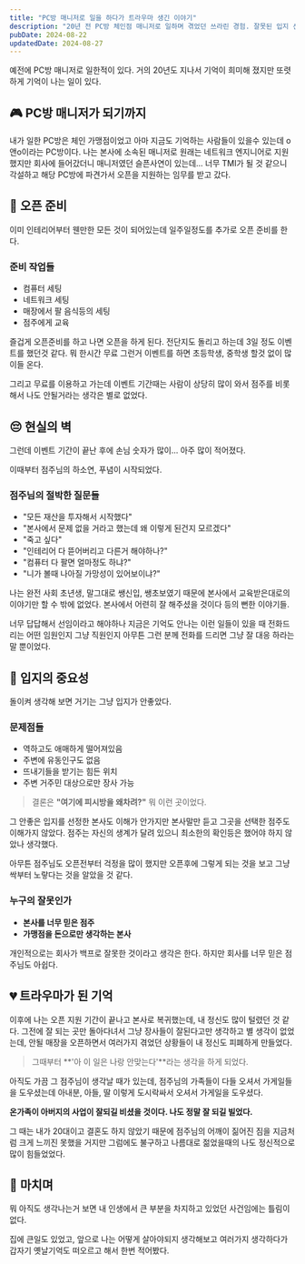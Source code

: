```yaml
---
title: "PC방 매니저로 일을 하다가 트라우마 생긴 이야기"
description: "20년 전 PC방 체인점 매니저로 일하며 겪었던 쓰라린 경험. 잘못된 입지 선정과 창업자의 절박함 사이에서 느꼈던 무력감에 대한 회고."
pubDate: 2024-08-22
updatedDate: 2024-08-27
---
```


예전에 PC방 매니저로 일한적이 있다. 거의 20년도 지나서 기억이 희미해 졌지만 또렷하게 기억이 나는 일이 있다.

## 🎮 PC방 매니저가 되기까지

내가 일한 PC방은 체인 가맹점이었고 아마 지금도 기억하는 사람들이 있을수 있는데 o앤o이라는 PC방이다. 나는 본사에 소속된 매니저로 원래는 네트워크 엔지니어로 지원했지만 회사에 들어갔더니 매니저였던 슬픈사연이 있는데... 너무 TMI가 될 것 같으니 각설하고 해당 PC방에 파견가서 오픈을 지원하는 임무를 받고 갔다.

## 🔧 오픈 준비

이미 인테리어부터 웬만한 모든 것이 되어있는데 일주일정도를 추가로 오픈 준비를 한다.

### 준비 작업들
- 컴퓨터 세팅
- 네트워크 세팅
- 매장에서 팔 음식등의 세팅
- 점주에게 교육

즐겁게 오픈준비를 하고 나면 오픈을 하게 된다. 전단지도 돌리고 하는데 3일 정도 이벤트를 했던것 같다. 뭐 한시간 무료 그런거 이벤트를 하면 초등학생, 중학생 할것 없이 많이들 온다.

그리고 무료를 이용하고 가는데 이벤트 기간때는 사람이 상당히 많이 와서 점주를 비롯해서 나도 안될거라는 생각은 별로 없었다.

## 😔 현실의 벽

그런데 이벤트 기간이 끝난 후에 손님 숫자가 많이... 아주 많이 적어졌다.

이때부터 점주님의 하소연, 푸념이 시작되었다.

### 점주님의 절박한 질문들
- "모든 재산을 투자해서 시작했다"
- "본사에서 문제 없을 거라고 했는데 왜 이렇게 된건지 모르겠다"
- "죽고 싶다"
- "인테리어 다 뜯어버리고 다른거 해야하나?"
- "컴퓨터 다 팔면 얼마정도 하냐?"
- "니가 볼때 나아질 가망성이 있어보이냐?"

나는 완전 사회 초년생, 말그대로 쌩신입, 쌩초보였기 때문에 본사에서 교육받은대로의 이야기만 할 수 밖에 없었다. 본사에서 어련히 잘 해주셨을 것이다 등의 뻔한 이야기들.

너무 답답해서 선임이라고 해야하나 지금은 기억도 안나는 이런 일들이 있을 때 전화드리는 어떤 임원인지 그냥 직원인지 아무튼 그런 분께 전화를 드리면 그냥 잘 대응 하라는 말 뿐이었다.

## 📍 입지의 중요성

돌이켜 생각해 보면 거기는 그냥 입지가 안좋았다.

### 문제점들
- 역하고도 애매하게 떨어져있음
- 주변에 유동인구도 없음
- 뜨내기들을 받기는 힘든 위치
- 주변 거주민 대상으로만 장사 가능

> 결론은 **"여기에 피시방을 왜차려?"** 뭐 이런 곳이었다.

그 안좋은 입지를 선정한 본사도 이해가 안가지만 본사말만 듣고 그곳을 선택한 점주도 이해가지 않았다. 점주는 자신의 생계가 달려 있으니 최소한의 확인등은 했어야 하지 않았나 생각했다.

아무튼 점주님도 오픈전부터 걱정을 많이 했지만 오픈후에 그렇게 되는 것을 보고 그냥 싹부터 노랗다는 것을 알았을 것 같다.

### 누구의 잘못인가
- **본사를 너무 믿은 점주**
- **가맹점을 돈으로만 생각하는 본사**

개인적으로는 회사가 백프로 잘못한 것이라고 생각은 한다. 하지만 회사를 너무 믿은 점주님도 아쉽다.

## 💔 트라우마가 된 기억

이후에 나는 오픈 지원 기간이 끝나고 본사로 복귀했는데, 내 정신도 많이 털렸던 것 같다. 그전에 잘 되는 곳만 돌아다녀서 그냥 장사들이 잘된다고만 생각하고 별 생각이 없었는데, 안될 매장을 오픈하면서 여러가지 겪었던 상황들이 내 정신도 피폐하게 만들었다.

> 그때부터 **'아 이 일은 나랑 안맞는다'**라는 생각을 하게 되었다.

아직도 가끔 그 점주님이 생각날 때가 있는데, 점주님의 가족들이 다들 오셔서 가게일들을 도우셨는데 아내분, 아들, 딸 이렇게 도시락싸서 오셔서 가게일을 도우셨다. 

**온가족이 아버지의 사업이 잘되길 비셨을 것이다. 나도 정말 잘 되길 빌었다.**

그 때는 내가 20대이고 결혼도 하지 않았기 때문에 점주님의 어깨이 짊어진 짐을 지금처럼 크게 느끼진 못했을 거지만 그럼에도 불구하고 나름대로 젊었을때의 나도 정신적으로 많이 힘들었었다. 

## 🌅 마치며

뭐 아직도 생각나는거 보면 내 인생에서 큰 부분을 차지하고 있었던 사건임에는 틀림이 없다.

집에 큰일도 있었고, 앞으로 나는 어떻게 살아야되지 생각해보고 여러가지 생각하다가 갑자기 옛날기억도 떠오르고 해서 한번 적어봤다.